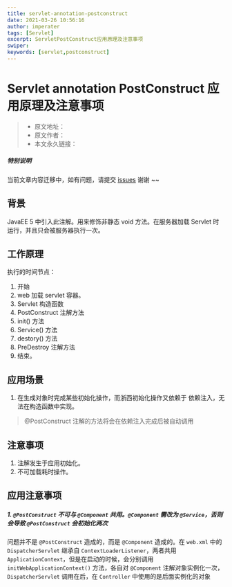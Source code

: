 ```yaml
---
title: servlet-annotation-postconstruct
date: 2021-03-26 10:56:16
author: imperater
tags: [Servlet]
excerpt: ServletPostConstruct应用原理及注意事项
swiper:
keywords: [servlet,postconstruct]
---
```


# Servlet annotation PostConstruct 应用原理及注意事项

> * 原文地址：[]()
> * 原文作者：[]()
> * 本文永久链接：[]()

##### **特别说明**

当前文章内容迁移中，如有问题，请提交 [issues](https://github.com/Starrier/starrier.github.io/issues) 谢谢 ~~

## 背景

JavaEE 5 中引入此注解。用来修饰非静态 void 方法。在服务器加载 Servlet 时运行，并且只会被服务器执行一次。

## 工作原理

执行的时间节点：

1. 开始
2. web 加载 servlet 容器。
3. Servlet 构造函数
4. PostConstruct 注解方法
5. init() 方法
6. Service() 方法
7. destory() 方法
8. PreDestroy 注解方法
9. 结束。

## 应用场景

1. 在生成对象时完成某些初始化操作，而浙西初始化操作又依赖于 依赖注入，无法在构造函数中实现。

> @PostConstruct 注解的方法将会在依赖注入完成后被自动调用

## 注意事项

1. 注解发生于应用初始化。
2. 不可加载耗时操作。

## 应用注意事项

#####  1. `@PostConstruct` 不可与 `@Component` 共用。`@Component` 需改为 `@Service`，否则会导致 `@PostConstruct` 会初始化两次

问题并不是 `@PostConstruct` 造成的，而是 `@Component` 造成的。在 `web.xml` 中的 `DispatcherServlet` 继承自 `ContextLoaderListener`，两者共用 `ApplicationContext`，但是在启动的时候，会分别调用 `initWebApplicationContext()` 方法，各自对 `@Component` 注解对象实例化一次，`DispatcherServlet` 调用在后，在 `Controller` 中使用的是后面实例化的对象
